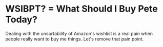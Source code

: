 # WSIBPT? = What Should I Buy Pete Today?

Dealing with the unsortability of Amazon's wishlist is a real pain when people really want to buy me things. Let's remove that pain point.

